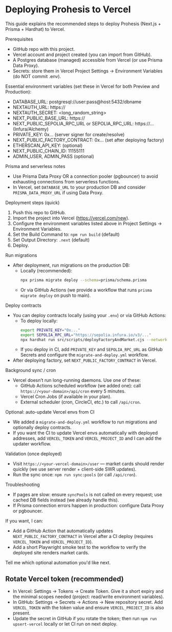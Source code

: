 # Deploying Prohesis to Vercel

This guide explains the recommended steps to deploy Prohesis (Next.js + Prisma + Hardhat) to Vercel.

Prerequisites
- GitHub repo with this project.
- Vercel account and project created (you can import from GitHub).
- A Postgres database (managed) accessible from Vercel (or use Prisma Data Proxy).
- Secrets: store them in Vercel Project Settings -> Environment Variables (do NOT commit .env).

Essential environment variables (set these in Vercel for both Preview and Production):

- DATABASE_URL: postgresql://user:pass@host:5432/dbname
- NEXTAUTH_URL: https://<your-vercel-domain>
- NEXTAUTH_SECRET: <long_random_string>
- NEXT_PUBLIC_BASE_URL: https://<your-vercel-domain>
- NEXT_PUBLIC_SEPOLIA_RPC_URL or SEPOLIA_RPC_URL: https://... (Infura/Alchemy)
- PRIVATE_KEY: 0x... (server signer for create/resolve)
- NEXT_PUBLIC_FACTORY_CONTRACT: 0x... (set after deploying factory)
- ETHERSCAN_API_KEY: (optional)
- NEXT_PUBLIC_CHAIN_ID: 11155111
- ADMIN_USER, ADMIN_PASS (optional)

Prisma and serverless notes
- Use Prisma Data Proxy OR a connection pooler (pgbouncer) to avoid exhausting connections from serverless functions.
- In Vercel, set `DATABASE_URL` to your production DB and consider `PRISMA_DATA_PROXY_URL` if using Data Proxy.

Deployment steps (quick)
1. Push this repo to GitHub.
2. Import the project into Vercel (https://vercel.com/new).
3. Configure the environment variables listed above in Project Settings -> Environment Variables.
4. Set the Build Command to: `npm run build` (default)
5. Set Output Directory: `.next` (default)
6. Deploy.

Run migrations
- After deployment, run migrations on the production DB:
  - Locally (recommended):
    ```bash
    npx prisma migrate deploy --schema=prisma/schema.prisma
    ```
  - Or via GitHub Actions (we provide a workflow that runs `prisma migrate deploy` on push to main).

Deploy contracts
- You can deploy contracts locally (using your `.env`) or via GitHub Actions:
  - To deploy locally:
    ```bash
    export PRIVATE_KEY="0x..."
    export SEPOLIA_RPC_URL="https://sepolia.infura.io/v3/..."
    npx hardhat run src/scripts/deployFactoryAndMarket.cjs --network sepolia
    ```
  - If you deploy in CI, add `PRIVATE_KEY` and `SEPOLIA_RPC_URL` as GitHub Secrets and configure the `migrate-and-deploy.yml` workflow.
- After deploying factory, set `NEXT_PUBLIC_FACTORY_CONTRACT` in Vercel.

Background sync / cron
- Vercel doesn’t run long-running daemons. Use one of these:
  - GitHub Actions scheduled workflow (we added one): call `https://<your-domain>/api/cron` every 5 minutes.
  - Vercel Cron Jobs (if available in your plan).
  - External scheduler (cron, CircleCI, etc.) to call `/api/cron`.

Optional: auto-update Vercel envs from CI
- We added a `migrate-and-deploy.yml` workflow to run migrations and optionally deploy contracts.
- If you want the CI to update Vercel envs automatically with deployed addresses, add `VERCEL_TOKEN` and `VERCEL_PROJECT_ID` and I can add the updater workflow.

Validation (once deployed)
- Visit `https://<your-vercel-domain>/user` — market cards should render quickly (we use server render + client-side SWR updates).
- Run the sync once: `npm run sync:pools` (or call `/api/cron`).

Troubleshooting
- If pages are slow: ensure `syncPools` is not called on every request; use cached DB fields instead (we already handle this).
- If Prisma connection errors happen in production: configure Data Proxy or pgbouncer.

If you want, I can:
- Add a GitHub Action that automatically updates `NEXT_PUBLIC_FACTORY_CONTRACT` in Vercel after a CI deploy (requires `VERCEL_TOKEN` and `VERCEL_PROJECT_ID`).
- Add a short Playwright smoke test to the workflow to verify the deployed site renders market cards.

Tell me which optional automation you'd like next.

Rotate Vercel token (recommended)
--------------------------------
- In Vercel: Settings → Tokens → Create Token. Give it a short expiry and the minimal scopes needed (project: read/write environment variables).
- In GitHub: Settings → Secrets → Actions → New repository secret. Add `VERCEL_TOKEN` with the token value and ensure `VERCEL_PROJECT_ID` is also present.
- Update the secret in GitHub if you rotate the token; then run `npm run upsert-vercel` locally or let CI run on next deploy.

